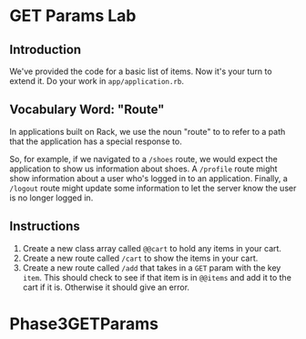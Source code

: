 # GET Params Lab

## Introduction

We've provided the code for a basic list of items. Now it's your turn to extend it.
Do your work in `app/application.rb`.

## Vocabulary Word: "Route"

In applications built on Rack, we use the noun "route" to to refer to a path
that the application has a special response to.

So, for example, if we navigated to a `/shoes` route, we would expect the
application to show us information about shoes. A `/profile` route might show
information about a user who's logged in to an application. Finally, a `/logout`
route might update some information to let the server know the user is no longer
logged in.

## Instructions

  1. Create a new class array called `@@cart` to hold any items in your cart.
  2. Create a new route called `/cart` to show the items in your cart.
  3. Create a new route called `/add` that takes in a `GET` param with the key `item`. This should check to see if that item is in `@@items` and add it to the cart if it is. Otherwise it should give an error.
# Phase3GETParams
